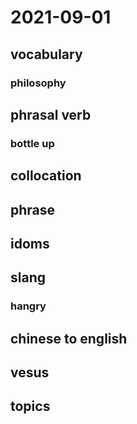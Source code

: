 # 2021-09-01
## vocabulary
### philosophy

## phrasal verb
### bottle up

## collocation

## phrase

## idoms

## slang
### hangry

## chinese to english

## vesus

## topics
